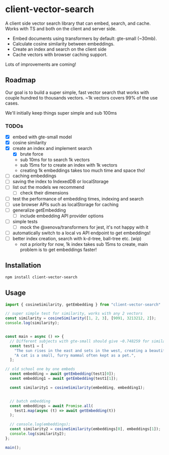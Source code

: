 # client-vector-search

A client side vector search library that can embed, search, and cache. Works with TS and both on the client and server side.

- Embed documents using transformers by default: gte-small (~30mb).
- Calculate cosine similarity between embeddings.
- Create an index and search on the client side
- Cache vectors with browser caching support.

Lots of improvements are coming!

## Roadmap

Our goal is to build a super simple, fast vector search that works with couple hundred to thousands vectors. ~1k vectors covers 99% of the use cases.

We'll initially keep things super simple and sub 100ms

### TODOs
- [x] embed with gte-small model
- [x] cosine similarity
- [x] create an index and implement search
  - [x] brute force
  - sub 10ms for to search 1k vectors
  - sub 15ms for to create an index with 1k vectors
  - creating 1k embeddings takes too much time and space tho!
- [ ] caching embeddings
- [ ] saving the index to IndexedDB or localStorage
- [ ] list out the models we recommend
  - [ ] check their dimensions
- [ ] test the performance of embedding times, indexing and search
- [ ] use browser APIs such as localStorage for caching
- [ ] generalize getEmbedding
  - [ ] include embedding API provider options
- [ ] simple tests
  - [ ] mock the @xenova/transformers for jest, it's not happy with it
- [ ] automatically switch to a local vs API endpoint to get embeddings!
- [ ] better index creation, search with k-d-tree, ball-tree etc. (wip)
  - not a priority for now, 1k index takes sub 15ms to create, main problem is to get embeddings faster!

## Installation

```bash
npm install client-vector-search
```

## Usage


```ts
import { cosineSimilarity, getEmbedding } from "client-vector-search"

// super simple test for similarity, works with any 2 vectors
const similarity = cosineSimilarity([1, 2, 3], [9091, 3213212, 2]);
console.log(similarity);


const main = async () => {
  // Different subjects with gte-small should give ~0.748259 for similarity score
  const test1 = [
    "The sun rises in the east and sets in the west, creating a beautiful view.",
    "A cat is a small, furry mammal often kept as a pet.",
  ];

// old school one by one embeds
  const embedding = await getEmbedding(test1[0]);
  const embedding1 = await getEmbedding(test1[1]);

  const similarity1 = cosineSimilarity(embedding, embedding1);


  // batch embedding
  const embeddings = await Promise.all(
    test1.map(async (t) => await getEmbedding(t))
  );

  // console.log(embeddings);
  const similarity2 = cosineSimilarity(embeddings[0], embeddings[1]);
  console.log(similarity2);
};

main();

```
